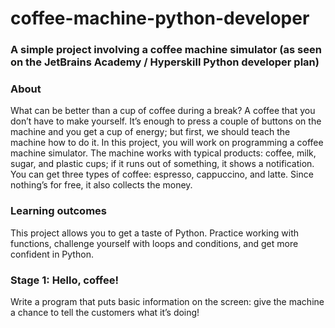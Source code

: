 # coffee-machine-python-developer
### A simple project involving a coffee machine simulator (as seen on the JetBrains Academy / Hyperskill Python developer plan)

### About
What can be better than a cup of coffee during a break? A coffee that you don’t have to make yourself. It’s enough to press a couple of buttons on the machine and you get a cup of energy; but first, we should teach the machine how to do it. In this project, you will work on programming a coffee machine simulator. The machine works with typical products: coffee, milk, sugar, and plastic cups; if it runs out of something, it shows a notification. You can get three types of coffee: espresso, cappuccino, and latte. Since nothing’s for free, it also collects the money.

### Learning outcomes
This project allows you to get a taste of Python. Practice working with functions, challenge yourself with loops and conditions, and get more confident in Python.

### Stage 1: Hello, coffee!
Write a program that puts basic information on the screen: give the machine a chance to tell the customers what it’s doing!
